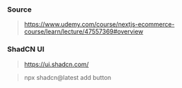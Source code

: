 ### Source

> https://www.udemy.com/course/nextjs-ecommerce-course/learn/lecture/47557369#overview

### ShadCN UI

> https://ui.shadcn.com/

> npx shadcn@latest add button
